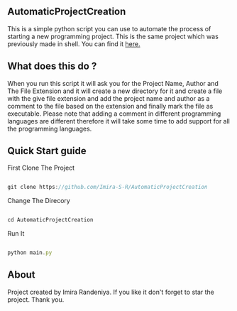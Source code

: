 ## AutomaticProjectCreation
This is a simple python script you can use to automate the process of starting a new programming project. This is the same project which was previously made in shell. You can find it [here.](https://github.com/Imira-S-R/SimpleAutomaticProjectCreationTool)

## What does this do ?
When you run this script it will ask you for the Project Name, Author and The File Extension and it will create a new directory for it and create a file with the give file extension and add the project name and author as a comment to the file based on the extension and finally mark the file as executable. Please note that adding a comment in different programming languages are different therefore it will take some time to add support for all the programming languages.

## Quick Start guide
First Clone The Project
```js

git clone https://github.com/Imira-S-R/AutomaticProjectCreation

```
Change The Direcory
```js

cd AutomaticProjectCreation

```
Run It
```js

python main.py

```

## About
Project created by Imira Randeniya. If you like it don't forget to star the project. Thank you.


